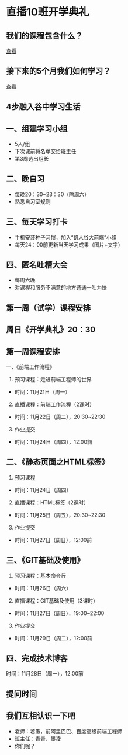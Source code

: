 # 直播10班开学典礼

## 我们的课程包含什么？
[查看](https://www.processon.com/view/link/58318407e4b05594f517e822)


## 接下来的5个月我们如何学习？
[查看](https://www.processon.com/view/link/5831856be4b05594f517f423)

##  4步融入谷中学习生活

##  一、组建学习小组
- 5人/组
- 下次课前将名单交给班主任
- 第3周选出组长

## 二、晚自习
- 每晚20：30~23：30（除周六）
- 熟悉自习室规则

## 三、每天学习打卡
-  手机安装种子习惯，加入“饥人谷大前端”小组
-  每天24：00前更新当天学习成果（图片+文字）

## 四、匿名吐槽大会
-  每周六晚
-  对课程和服务不满意的地方通通一吐为快

## 第一周（试学）课程安排

## 周日《开学典礼》20：30


## 第一周课程安排
一、《前端工作流程》
1. 预习课程：走进前端工程师的世界
  - 时间：11月21日（周一）
2. 直播课程：前端工作流程（2课时）
  - 时间：11月22日（周二），20:30~22:30
3. 作业提交
  - 时间：11月24日（周四），12:00前

## 二、《静态页面之HTML标签》
1. 预习课程
  - 时间：11月24日（周四）
2. 直播课程：HTML标签（2课时）
  - 时间：11月25日（周五），20:30~22:30
3. 作业提交
  - 时间：11月27日（周日），12:00前



## 三、《GIT基础及使用》
1. 预习课程：基本命令行
  - 时间：11月26日（周六）
2. 直播课程：GIT基础及使用（3课时）
  - 时间：11月27日（周日），19:00~22:00
3. 作业提交
  - 时间：11月29日（周二），12:00前

   
## 四、完成技术博客
时间：11月28日（周一），12:00前

## 提问时间

## 我们互相认识一下吧
- 老师：若愚，前阿里巴巴、百度高级前端工程师
- 班主任：青青、墨凌
- 你们呢？